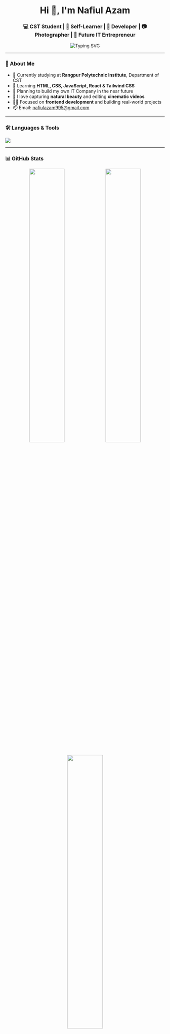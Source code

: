 <h1 align="center">Hi 👋, I'm Nafiul Azam</h1>
<h3 align="center">💻 CST Student | 🌱 Self-Learner | 🚀 Developer | 📷 Photographer | 🎯 Future IT Entrepreneur</h3>

<p align="center">
  <img src="https://readme-typing-svg.demolab.com?font=Fira+Code&weight=500&size=22&duration=3000&pause=1000&center=true&vCenter=true&multiline=true&width=600&height=100&lines=Assalamu+Alaikum!;Welcome+to+My+GitHub+Profile;Coding+My+Dreams+Into+Reality..." alt="Typing SVG" />
</p>

---

### 🧠 About Me

- 🔭 Currently studying at **Rangpur Polytechnic Institute**, Department of CST  
- 🌱 Learning **HTML, CSS, JavaScript, React & Tailwind CSS**
- 💼 Planning to build my own IT Company in the near future
- 📸 I love capturing **natural beauty** and editing **cinematic videos**
- 🧑‍💻 Focused on **frontend development** and building real-world projects
- 📫 Email: [nafiulazam995@gmail.com](mailto:nafiulazam995@gmail.com)

---

### 🛠️ Languages & Tools

<p align="left">
  <img src="https://skillicons.dev/icons?i=html,css,js,react,tailwind,bootstrap,git,github,figma,vscode,linux" />
</p>

---

### 📊 GitHub Stats

<p align="center">
  <img width="47%" src="https://github-readme-stats.vercel.app/api?username=Nafiul-Azam&show_icons=true&theme=radical" />
  <img width="47%" src="https://github-readme-streak-stats.herokuapp.com/?user=Nafiul-Azam&theme=radical" />
</p>

<p align="center">
  <img width="47%" src="https://github-readme-stats.vercel.app/api/top-langs/?username=Nafiul-Azam&layout=compact&theme=radical" />
</p>

---

### 🌍 Connect With Me

<p align="left">
  <a href="https://www.facebook.com/nafiulazam.dev.coder" target="_blank"><img src="https://img.shields.io/badge/Facebook-1877F2?style=for-the-badge&logo=facebook&logoColor=white"/></a>
  <a href="mailto:nafiulazam995@gmail.com" target="_blank"><img src="https://img.shields.io/badge/Gmail-D14836?style=for-the-badge&logo=gmail&logoColor=white"/></a>
</p>

---

### 🐍 Contribution Graph Snake

<p align="center">
  <img src="https://github.com/Nafiul-Azam/Nafiul-Azam/raw/output/github-contribution-grid-snake.svg" />
</p>




---

### ⚡ Fun Fact

> I believe **discipline, dua and dedication** can change your destiny.

---

<!-- তোমার আগের সব কন্টেন্ট থাকবে... তারপর নিচেরগুলো অ্যাড করো -->

---

### 📁 Featured Projects

> আমার জীবনের প্রথম কিছু প্রজেক্ট এখানে রেখেছি যাতে আপনি দেখতে পারেন আমি কতটা প্যাশনেট ছিলাম।

| Project | Description | Tech Stack |
|--------|-------------|------------|
| [🎨 Portfolio Website](https://nafiul-azam.github.io/Personal-Portfolio--01/) | একটি ব্যক্তিগত পোর্টফোলিও ওয়েবসাইট যেখানে আমার স্কিলস ও প্রজেক্ট শোকেস করা হয়েছে | HTML, CSS, JS |
| [📱 Calculator App](https://nafiul-azam.github.io/calculator/) | একটি সিম্পল ক্যালকুলেটর অ্যাপ যা বেসিক গণনা করতে পারে | HTML, CSS, JS |
| [📝 Blog Platform](https://github.com/Nafiul-Azam/blogsite) | একটি ব্লগ প্ল্যাটফর্ম যেখানে Markdown দিয়ে লেখা পোস্ট করা যায় | React, Tailwind, Firebase |

---

### 📈 My GitHub Activity

<!-- GitHub Activity Graph (animated contribution map) -->
<p align="center">
  <img src="https://github-readme-activity-graph.vercel.app/graph?username=Nafiul-Azam&theme=radical&hide_border=true" />
</p>

---

### 🧰 Tech I'm Currently Learning

- ⚙️ Next.js, Framer Motion
- 🔐 Firebase Authentication
- 💬 ChatGPT API Integration
- 🧠 GitHub Actions & CI/CD
- 🎨 Advanced CSS Animations

---

### 💡 Future Goals

- 🚀 Build a SaaS product
- 🏆 Win a Hackathon
- 📱 Launch my first Play Store App
- 💼 Start an IT firm by 2030

---

### 👑 Inspirational Quote

> _"If you want to go fast, go alone. If you want to go far, go together."_ – African Proverb

---

### 🧩 Fun Tech Facts About Me

- 🧠 I dream in code!
- 🖼️ I design my UI on paper first
- 🎧 I can't code without Lofi music
- 📸 I take cloud & nature photos on weekends!

---

<p align="center">
  <a href="https://facebook.com/nafiulazam.dev.coder"><img src="https://img.shields.io/badge/Facebook-1877F2?style=flat-square&logo=facebook&logoColor=white" /></a>
  <a href="mailto:nafiulazam995@gmail.com"><img src="https://img.shields.io/badge/Gmail-D14836?style=flat-square&logo=gmail&logoColor=white" /></a>
  <a href="https://www.linkedin.com/in/yourname" target="_blank"><img src="https://img.shields.io/badge/LinkedIn-0A66C2?style=flat-square&logo=linkedin&logoColor=white"/></a>
</p>

